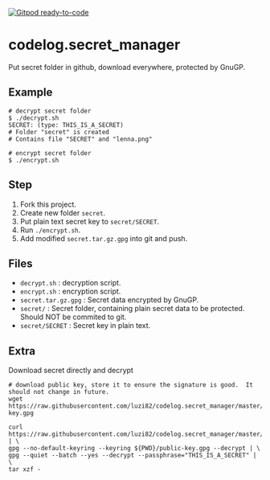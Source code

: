 [![Gitpod ready-to-code](https://img.shields.io/badge/Gitpod-ready--to--code-blue?logo=gitpod)](https://gitpod.io/#https://github.com/luzi82/codelog.secret_manager)

# codelog.secret_manager

Put secret folder in github, download everywhere, protected by GnuGP.

## Example

```
# decrypt secret folder
$ ./decrypt.sh 
SECRET: (type: THIS_IS_A_SECRET)
# Folder "secret" is created
# Contains file "SECRET" and "lenna.png"

# encrypt secret folder
$ ./encrypt.sh
```

## Step

1. Fork this project.
1. Create new folder `secret`.
1. Put plain text secret key to `secret/SECRET`.
1. Run `./encrypt.sh`.
1. Add modified `secret.tar.gz.gpg` into git and push.

## Files

* `decrypt.sh` : decryption script.
* `encrypt.sh` : encryption script.
* `secret.tar.gz.gpg` : Secret data encrypted by GnuGP.
* `secret/` : Secret folder, containing plain secret data to be protected.  Should NOT be commited to git.
* `secret/SECRET` : Secret key in plain text.

## Extra

Download secret directly and decrypt
```
# download public key, store it to ensure the signature is good.  It should not change in future.
wget https://raw.githubusercontent.com/luzi82/codelog.secret_manager/master/public-key.gpg

curl https://raw.githubusercontent.com/luzi82/codelog.secret_manager/master/secret.tar.gz.gpg | \
gpg --no-default-keyring --keyring ${PWD}/public-key.gpg --decrypt | \
gpg --quiet --batch --yes --decrypt --passphrase="THIS_IS_A_SECRET" | \
tar xzf -
```
